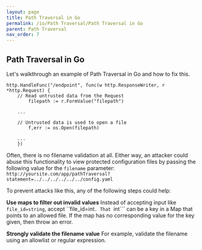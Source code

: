 ```yaml
---
layout: page
title: Path Traversal in Go
permalink: /io/Path Traversal/Path Traversal in Go
parent: Path Traversal
nav_order: 7
---
```


## Path Traversal in Go 


Let's walkthrough an example of Path Traversal in Go and how to fix this.

```
http.HandleFunc("/endpoint", func(w http.ResponseWriter, r *http.Request) {
    // Read untrusted data from the Request
		filepath := r.FormValue("filepath")

    ...

    // Untrusted data is used to open a file
		f,err := os.Open(filepath)

    ...
	})
```

Often, there is no filename validation at all. 
Either way, an attacker could abuse this functionality to view protected configuration files by passing the
following value for the ```filename``` parameter:
```http://yoursite.com/app/pathTraversal?statement=../../../../../../config.yaml``` 


To prevent attacks like this, any of the following steps could help: 

**Use maps to filter out invalid values** 
Instead of accepting input like ```file_id=string```, accept
``file_id=int```. That ```int``` can be a key in a Map that points to an allowed file. 
If the map has no corresponding value for the key given, then throw an error.

**Strongly validate the filename value** 
For example, validate the filename using an allowlist or regular expression.
